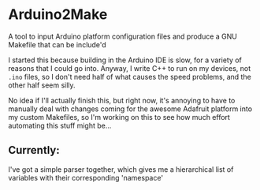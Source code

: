 # Arduino2Make

A tool to input Arduino platform configuration files and produce a GNU Makefile
that can be include'd

I started this because building in the Arduino IDE is slow, for a variety of
reasons that I could go into. Anyway, I write C++ to run on my devices, not
`.ino` files, so I don't need half of what causes the speed problems, and the
other half seem silly.

No idea if I'll actually finish this, but right now, it's annoying to have to
manually deal with changes coming for the awesome Adafruit platform into my
custom Makefiles, so I'm working on this to see how much effort automating this
stuff might be...

## Currently:

I've got a simple parser together, which gives me a hierarchical list of
variables with their corresponding 'namespace'